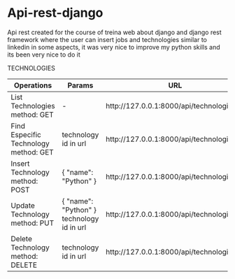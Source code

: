# Api-rest-django
Api rest created for the course of treina web about django and django rest framework where the user can insert jobs and technologies similar to linkedin in some aspects, it was very nice to improve my python skills and its been very nice to do it 


<p>TECHNOLOGIES</p>
 <table >
                    <thead>
                        <tr>
                            <th>Operations</th>
                            <th>Params</th>
                            <th>URL</th>
                        </tr>
                    </thead>
                    <tbody>
                        <tr>
                            <td>List Technologies method: GET</td>
                            <td>-</td>
                            <td>http://127.0.0.1:8000/api/technologies/</td>
                        </tr>
                        <tr>
                            <td>Find Especific Technology method: GET</td>
                            <td>
                                technology id in url
                            </td>
                            <td>
                                http://127.0.0.1:8000/api/technologies/id
                            </td>
                        </tr>
                        <tr>
                            <td>Insert Technology method: POST</td>
                            <td>
                                {
                                    "name": "Python"
                                }
                            </td>
                            <td>
                                http://127.0.0.1:8000/api/technologies/
                            </td>
                        </tr>
                        <tr>
                            <td>Update Technology method: PUT</td>
                            <td>
                                {
                                    "name": "Python"
                                }
                                technology id in url
                            </td>
                            <td>
                                http://127.0.0.1:8000/api/technologies/id
                            </td>
                        </tr>
                        <tr>
                           <td>Delete Technology method: DELETE</td>
                           <td>technology id in url  </td>
                           <td>http://127.0.0.1:8000/api/technologies/id</td>
                        </tr>
   </tbody>
</table>
            
     
